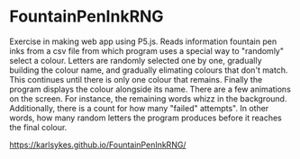 # FountainPenInkRNG
Exercise in making web app using P5.js. 
Reads information fountain pen inks from a csv file from which program uses a special way to "randomly" select a colour. Letters are randomly selected one by one, gradually building the colour name, and gradually elimating colours that don't match. This continues until there is only one colour that remains. 
Finally the program displays the colour alongside its name. There are a few animations on the screen. For instance, the remaining words whizz in the background. Additionally, there is a count for how many "failed" attempts". In other words, how many random letters the program produces before it reaches the final colour. 

https://karlsykes.github.io/FountainPenInkRNG/
